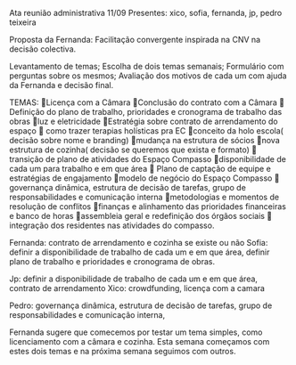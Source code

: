 Ata reunião administrativa 11/09
Presentes: xico, sofia, fernanda, jp, pedro teixeira

Proposta da Fernanda:
Facilitação convergente inspirada na CNV na decisão colectiva.




Levantamento de temas;
Escolha de dois temas semanais;
Formulário com perguntas sobre os mesmos;
Avaliação dos motivos de cada um com ajuda da Fernanda e decisão final.


TEMAS:
🌹Licença com a Câmara
🌹Conclusão do contrato com a Câmara
🌹Definição do  plano de trabalho, prioridades e cronograma de trabalho das obras 
🌹luz e eletricidade
🌹Estratégia sobre contrato de arrendamento do espaço 
🌹 como trazer terapias holísticas pra EC
🌹conceito da holo escola( decisão sobre nome e branding)
🌹mudança na estrutura de sócios 
🌹nova estrutura de cozinha( decisão se queremos que exista e formato)
🌹transição de plano de atividades do Espaço Compasso
🌹disponibilidade de cada um para trabalho e em que área 
🌹 Plano de captação de equipe e estratégias de engajamento 
🌹modelo de negócio do Espaço Compasso
🌹governança dinâmica,  estrutura de decisão de tarefas, grupo de responsabilidades e comunicação interna 
🌹metodologias e momentos de resolução de conflitos 
🌹finanças e alinhamento das prioridades financeiras e banco de horas 
🌹assembleia geral e redefinição dos órgãos sociais
🌹integração dos residentes nas atividades do compasso.

Fernanda: contrato de arrendamento e cozinha se existe ou não
Sofia: definir a disponibilidade de trabalho de cada um e em que área, definir plano de trabalho e prioridades e cronograma de obras.

Jp: definir a disponibilidade de trabalho de cada um e em que área, contrato de arrendamento
Xico: crowdfunding, licença com a camara

Pedro: governança dinâmica,  estrutura de decisão de tarefas, grupo de responsabilidades e comunicação interna, 
 

Fernanda sugere que comecemos por testar um tema simples, como licenciamento com a câmara e cozinha.
Esta semana começamos com estes dois temas e na próxima semana seguimos com outros.

